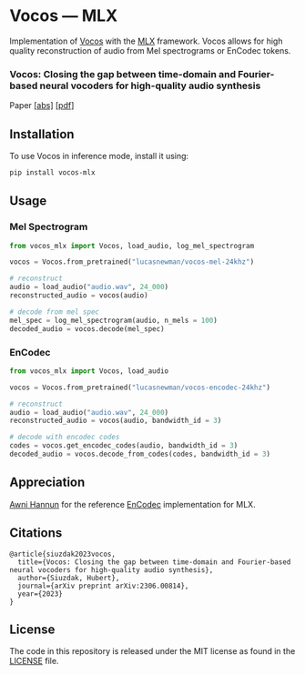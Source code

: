 # Vocos — MLX 

Implementation of [Vocos](https://github.com/gemelo-ai/vocos) with the [MLX](https://github.com/ml-explore/mlx) framework. Vocos allows for high quality reconstruction of audio from Mel spectrograms or EnCodec tokens.

### Vocos: Closing the gap between time-domain and Fourier-based neural vocoders for high-quality audio synthesis
Paper [[abs]](https://arxiv.org/abs/2306.00814) [[pdf]](https://arxiv.org/pdf/2306.00814.pdf)

## Installation

To use Vocos in inference mode, install it using:

```bash
pip install vocos-mlx
```

## Usage

### Mel Spectrogram

```python
from vocos_mlx import Vocos, load_audio, log_mel_spectrogram

vocos = Vocos.from_pretrained("lucasnewman/vocos-mel-24khz")

# reconstruct
audio = load_audio("audio.wav", 24_000)
reconstructed_audio = vocos(audio)

# decode from mel spec
mel_spec = log_mel_spectrogram(audio, n_mels = 100)
decoded_audio = vocos.decode(mel_spec)
```

### EnCodec

```python
from vocos_mlx import Vocos, load_audio

vocos = Vocos.from_pretrained("lucasnewman/vocos-encodec-24khz")

# reconstruct
audio = load_audio("audio.wav", 24_000)
reconstructed_audio = vocos(audio, bandwidth_id = 3)

# decode with encodec codes
codes = vocos.get_encodec_codes(audio, bandwidth_id = 3)
decoded_audio = vocos.decode_from_codes(codes, bandwidth_id = 3)
```

## Appreciation

[Awni Hannun](https://github.com/awni) for the reference [EnCodec](https://github.com/ml-explore/mlx-examples/tree/main/encodec) implementation for MLX.

## Citations

```
@article{siuzdak2023vocos,
  title={Vocos: Closing the gap between time-domain and Fourier-based neural vocoders for high-quality audio synthesis},
  author={Siuzdak, Hubert},
  journal={arXiv preprint arXiv:2306.00814},
  year={2023}
}
```

## License

The code in this repository is released under the MIT license as found in the
[LICENSE](LICENSE) file.
